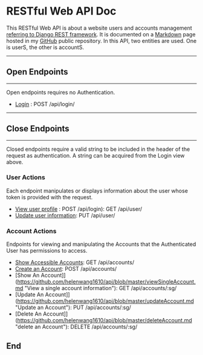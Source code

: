 # RESTful Web API Doc

This RESTful Web API is about a website users and accounts management [referring to Django REST framework](https://www.django-rest-framework.org/ "Django REST framework"). It is documented on a [Markdown](https://github.com/adam-p/markdown-here/wiki/Markdown-Cheatsheet "Markdown") page hosted in my [GitHub](https://github.com/helenwang1610/api/blob/master/README.md "Honglei Wang's RESTful Web API Design") public repository.  In this API, two entities are used. One is userS, the other is accountS.

------------

## Open Endpoints

------------


Open endpoints requires no Authentication.
- [Login](https://github.com/helenwang1610/api/blob/master/login.md "Login the Website") : POST /api/login/


------------

## Close Endpoints 

------------

Closed endpoints require a valid string to be included in the header of the request as authentication. A string can be acquired from the Login view above.

### User Actions
Each endpoint manipulates or displays information about the user whose token is provided with the request.
- [View user profile](https://github.com/helenwang1610/api/blob/master/getUserInfo.md "View user information") : POST /api/login):               GET /api/user/
- [Update user information](https://github.com/helenwang1610/api/blob/master/updateUserInfo.md "Update user information"):   PUT /api/user/


### Account Actions
Endpoints for viewing and manipulating the Accounts that the Authenticated User has permissions to access.
- [Show Accessible Accounts](https://github.com/helenwang1610/api/blob/master/showAccounts.md "Show Accessible Accounts"): GET /api/accounts/
- [Create an Account](https://github.com/helenwang1610/api/blob/master/createAccount.md "Create an Account"): POST /api/accounts/
- [Show An Account]](https://github.com/helenwang1610/api/blob/master/viewSingleAccount.md "View a single account information"): GET /api/accounts/:sg/
- [Update An Account]](https://github.com/helenwang1610/api/blob/master/updateAccount.md "Update an Account"): PUT /api/accounts/:sg/
- [Delete An Account]](https://github.com/helenwang1610/api/blob/master/deleteAccount.md "delete an Account"): DELETE /api/accounts/:sg/


## End